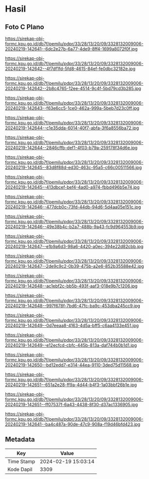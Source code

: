 # Hasil

## Foto C Plano

https://sirekap-obj-formc.kpu.go.id/db7f/pemilu/pdpr/33/28/13/20/09/3328132009006-20240219-142641--6dc2e27b-6a77-4de9-8ff4-1699a8072f0f.jpg

https://sirekap-obj-formc.kpu.go.id/db7f/pemilu/pdpr/33/28/13/20/09/3328132009006-20240219-142642--4f7df1fd-5fd8-4615-84ef-fe0dbc32182e.jpg

https://sirekap-obj-formc.kpu.go.id/db7f/pemilu/pdpr/33/28/13/20/09/3328132009006-20240219-142642--2b8c4765-12ee-4514-9c4f-5bd79cd3b285.jpg

https://sirekap-obj-formc.kpu.go.id/db7f/pemilu/pdpr/33/28/13/20/09/3328132009006-20240219-142643--f63e6cc5-1ce0-462a-999a-5beb7d23c0ff.jpg

https://sirekap-obj-formc.kpu.go.id/db7f/pemilu/pdpr/33/28/13/20/09/3328132009006-20240219-142644--c1e35dda-6014-40f7-abfa-3f6a8556ba72.jpg

https://sirekap-obj-formc.kpu.go.id/db7f/pemilu/pdpr/33/28/13/20/09/3328132009006-20240219-142644--2846cffb-def1-4f03-b79a-259178f34d6e.jpg

https://sirekap-obj-formc.kpu.go.id/db7f/pemilu/pdpr/33/28/13/20/09/3328132009006-20240219-142645--83d8f88d-ed30-463c-95a5-c66c00511566.jpg

https://sirekap-obj-formc.kpu.go.id/db7f/pemilu/pdpr/33/28/13/20/09/3328132009006-20240219-142645--413dbcef-bef4-4ad0-a974-fbbd496b5e74.jpg

https://sirekap-obj-formc.kpu.go.id/db7f/pemilu/pdpr/33/28/13/20/09/3328132009006-20240219-142646--477dcb0c-73fd-44db-94d6-5d4aa05e151c.jpg

https://sirekap-obj-formc.kpu.go.id/db7f/pemilu/pdpr/33/28/13/20/09/3328132009006-20240219-142646--49e38b4c-b2a7-488b-9a43-fc9d964553b9.jpg

https://sirekap-obj-formc.kpu.go.id/db7f/pemilu/pdpr/33/28/13/20/09/3328132009006-20240219-142647--e1b9a6d3-98a6-4420-a0ec-394e22d82cbb.jpg

https://sirekap-obj-formc.kpu.go.id/db7f/pemilu/pdpr/33/28/13/20/09/3328132009006-20240219-142647--2de9c9c2-0b39-475b-a2e6-852b35588e42.jpg

https://sirekap-obj-formc.kpu.go.id/db7f/pemilu/pdpr/33/28/13/20/09/3328132009006-20240219-142648--ac1ebf2c-bb5b-493f-aaf3-018e9b7c1206.jpg

https://sirekap-obj-formc.kpu.go.id/db7f/pemilu/pdpr/33/28/13/20/09/3328132009006-20240219-142648--997f678f-7bd6-47fc-ba9c-453dba245cc9.jpg

https://sirekap-obj-formc.kpu.go.id/db7f/pemilu/pdpr/33/28/13/20/09/3328132009006-20240219-142649--0d7eeaa8-4163-4d5a-bff5-c6aa4133e451.jpg

https://sirekap-obj-formc.kpu.go.id/db7f/pemilu/pdpr/33/28/13/20/09/3328132009006-20240219-142649--e12ecfcd-cbfc-445b-813a-daf744b0b1d1.jpg

https://sirekap-obj-formc.kpu.go.id/db7f/pemilu/pdpr/33/28/13/20/09/3328132009006-20240219-142650--bd12edd7-e314-44ea-9110-3ded75d11568.jpg

https://sirekap-obj-formc.kpu.go.id/db7f/pemilu/pdpr/33/28/13/20/09/3328132009006-20240219-142651--651a2e28-ff9a-4d44-b4f3-1a03bbf26b1e.jpg

https://sirekap-obj-formc.kpu.go.id/db7f/pemilu/pdpr/33/28/13/20/09/3328132009006-20240219-142651--ff07537f-6a43-4438-8f30-d37ac1336905.jpg

https://sirekap-obj-formc.kpu.go.id/db7f/pemilu/pdpr/33/28/13/20/09/3328132009006-20240219-142641--ba4c487a-90de-47c9-908a-f19d46bfd423.jpg


## Metadata

| Key        | Value               |
| ---------- | ------------------- |
| Time Stamp | 2024-02-19 15:03:14 |
| Kode Dapil | 3309                |



